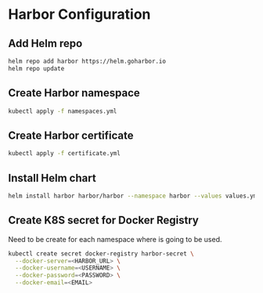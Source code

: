 # Harbor Configuration

## Add Helm repo

```sh
helm repo add harbor https://helm.goharbor.io
helm repo update
```

## Create Harbor namespace

```sh
kubectl apply -f namespaces.yml
```

## Create Harbor certificate

```sh
kubectl apply -f certificate.yml
```

## Install Helm chart

```sh
helm install harbor harbor/harbor --namespace harbor --values values.yml
```

## Create K8S secret for Docker Registry

Need to be create for each namespace where is going to be used.

```sh
kubectl create secret docker-registry harbor-secret \
  --docker-server=<HARBOR_URL> \
  --docker-username=<USERNAME> \
  --docker-password=<PASSWORD> \
  --docker-email=<EMAIL>
```
